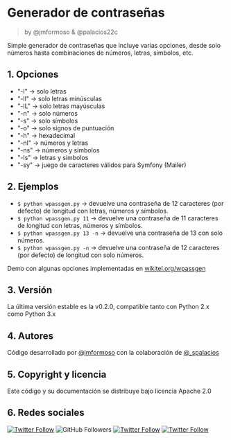 # Generador de contraseñas
> by @jmformoso & @palacios22c

Simple generador de contraseñas que incluye varias opciones, desde solo números hasta combinaciones de números, letras, símbolos, etc.
## 1. Opciones

* "-l" -> solo letras
* "-ll" -> solo letras minúsculas
* "-lL" -> solo letras mayúsculas
* "-n" -> solo números
* "-s" -> solo símbolos
* "-o" -> solo signos de puntuación
* "-h" -> hexadecimal
* "-nl" -> números y letras
* "-ns" -> números y símbolos
* "-ls" -> letras y símbolos
* "-sy" -> juego de caracteres válidos para Symfony (Mailer)

## 2. Ejemplos

* ```$ python wpassgen.py``` -> devuelve una contraseña de 12 caracteres (por defecto) de longitud con letras, números y símbolos.
* ```$ python wpassgen.py 11``` -> devuelve una contraseña de 11 caracteres de longitud con letras, números y símbolos.
* ```$ python wpassgen.py 13 -n``` -> devuelve una contraseña de 13 con solo números.
* ```$ python wpassgen.py -n``` -> devuelve una contraseña de 12 caracteres (por defecto) de longitud con solo números.

Demo con algunas opciones implementadas en [wikitel.org/wpassgen](https://www.wikitel.org/seguridad/password)

## 3. Versión
La última versión estable es la v0.2.0, compatible tanto con Python 2.x como Python 3.x

## 4. Autores
Código desarrollado por [@jmformoso](https://twitter.com/jmformoso) con la colaboración de [@_spalacios](https://twitter.com/_spalacios)

## 5. Copyright y licencia
Este código y su documentación se distribuye bajo licencia Apache 2.0

## 6. Redes sociales

[![Twitter Follow](https://img.shields.io/twitter/follow/jmformoso?style=social)](https://twitter.com/jmformoso)
![GitHub Followers](https://img.shields.io/github/followers/jmformoso?style=social)
[![Twitter Follow](https://img.shields.io/twitter/follow/wikitel?style=social)](https://twitter.com/wikitel)
[![Twitter Follow](https://img.shields.io/twitter/follow/_spalacios?style=social)](https://twitter.com/_spalacios)
